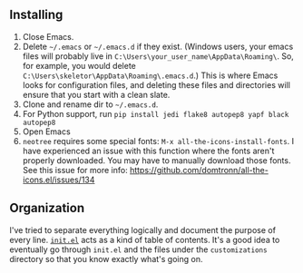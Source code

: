 ## Installing

1. Close Emacs.
2. Delete `~/.emacs` or `~/.emacs.d` if they exist. (Windows users, your
   emacs files will probably live in
   `C:\Users\your_user_name\AppData\Roaming\`. So, for example, you
   would delete `C:\Users\skeletor\AppData\Roaming\.emacs.d`.) This is
   where Emacs looks for configuration files, and deleting these files
   and directories will ensure that you start with a clean slate.
3. Clone and rename dir to `~/.emacs.d`.
4. For Python support, run `pip install jedi flake8 autopep8 yapf black autopep8`
5. Open Emacs
6. `neotree` requires some special fonts: `M-x all-the-icons-install-fonts`. I have experienced an issue with this function where the fonts aren't properly downloaded. You may have to manually download those fonts. See this issue for more info: https://github.com/domtronn/all-the-icons.el/issues/134


## Organization

I've tried to separate everything logically and document the purpose
of every line. [`init.el`](./init.el) acts as a kind of table of
contents.  It's a good idea to eventually go through `init.el` and the
files under the `customizations` directory so that you know exactly
what's going on.
